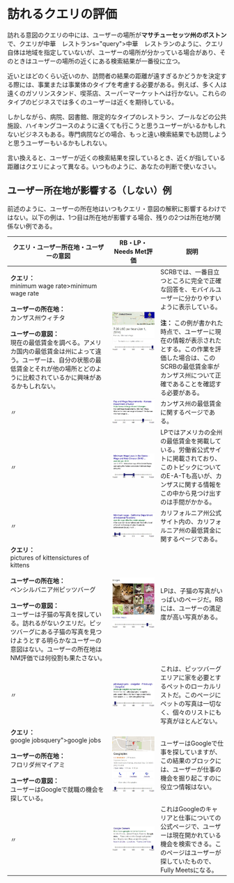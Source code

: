 # 訪れるクエリの評価

訪れる意図のクエリの中には、ユーザーの場所が**マサチューセッツ州のボストン**で、クエリが<span class="query">中華　レストラン</span>s="query">中華　レストラン</span>のように、クエリ自体は地域を指定していないが、ユーザーの場所が分かっている場合があり、そのときはユーザーの場所の近くにある検索結果が一番役に立つ。

近いとはどのくらい近いのか、訪問者の結果の距離が遠すぎるかどうかを決定する際には、事業または事業体のタイプを考慮する必要がある。例えば、多く人は遠くのガソリンスタンド、喫茶店、スーパーマーケットへは行かない。これらのタイプのビジネスでは多くのユーザーは近くを期待している。

しかしながら、病院、図書館、限定的なタイプのレストラン、プールなどの公共施設、ハイキングコースのように遠くても行こうと思うユーザーがいるかもしれないビジネスもある。専門病院などの場合、もっと遠い検索結果でも訪問しようと思うユーザーもいるかもしれない。

言い換えると、ユーザーが近くの検索結果を探しているとき、近くが指している距離はクエリによって異なる。いつものように、あなたの判断で使いなさい。

## ユーザー所在地が影響する（しない）例

前述のように、ユーザーの所在地はいつもクエリ・意図の解釈に影響するわけではない。以下の例は、1つ目は所在地が影響する場合、残りの2つは所在地が関係ない例である。

クエリ・ユーザー所在地・ユーザーの意図|RB・LP・Needs Met評価|説明
---|---|---
**クエリ：**<br><span class="query">minimum wage rate</span>>minimum wage rate</span><br><br>**ユーザーの所在地：**<br>カンザス州ウィチタ<br><br>**ユーザーの意図：**<br>現在の最低賃金を調べる。アメリカ国内の最低賃金は州によって違う。ユーザーは、自分の状態の最低賃金とそれが他の場所とどのように比較されているかに興味があるかもしれない。|![](../images/img792.jpg)<br>![needs met scale - fully meets](../images/fullym.jpg)|SCRBでは、一番目立つところに完全で正確な回答を、モバイルユーザーに分かりやすいように表示している。<br><br>**注：** この例が書かれた時点で、ユーザーに現在の情報が表示されたとする。この作業を評価した場合は、このSCRBの最低賃金率がカンザス州について正確であることを確認する必要がある。
〃|![](../images/img794.jpg)<br>![needs met scale - highly meets](../images/hm.jpg)|カンザス州の最低賃金に関するページである。
〃|![](../images/img796.jpg)<br>![needs met scale - slightly meets - wide range](../images/sm-wide.jpg)|LPではアメリカの全州の最低賃金を掲載している。労働省公式サイトに掲載されており、このトピックについてのE-A-Tも高いが、カンザスに関する情報をこの中から見つけ出すのは手間がかかる。
〃|![](../images/img798.jpg)<br>![needs met scale - fails to meet - narrow range](../images/failsm-narrow.jpg)|カリフォルニア州公式サイト内の、カリフォルニア州の最低賃金に関するページである。
**クエリ：**<br><span class="query">pictures of kittens</span>ictures of kittens</span><br><br>**ユーザーの所在地：**<br>ペンシルバニア州ピッツバーグ<br><br>**ユーザーの意図：**<br>ユーザーは子猫の写真を探している。訪れるがないクエリだ。ピッツバーグにある子猫の写真を見つけようとする明らかなユーザーの意図はない。ユーザーの所在地はNM評価では何役割も果たさない。|![](../images/img801.jpg)<br>![needs met scale - highly meets+](../images/hm+.jpg)|LPは、子猫の写真がいっぱいのページだ。RBには、ユーザーの満足度が高い写真がある。
〃|![](../images/img803.jpg)<br>![needs met scale - fails to meet](../images/failsm.jpg)|これは、ピッツバーグエリアに家を必要とするペットのローカルリストだ。このページにペットの写真は一切なく、個々のリストにも写真がほとんどない。
**クエリ：**<br><span class="query">google jobs</span>query">google jobs</span><br><br>**ユーザーの所在地：**<br>フロリダ州マイアミ<br><br>**ユーザーの意図：**<br>ユーザーはGoogleで就職の機会を探している。|![](../images/img805.jpg)<br>![needs met scale - fails to meet](../images/failsm.jpg)|ユーザーはGoogleで仕事を探していますが、この結果のブロックには、ユーザーが仕事の機会を掘り起こすのに役立つ情報はない。
〃|![](../images/img807.jpg)<br>![needs met scale - fully meets](../images/fullym.jpg)|これはGoogleのキャリアと仕事についての公式ページで、ユーザーは現在開かれている機会を検索できる。このページはユーザーが探していたもので、Fully Meetsになる。
